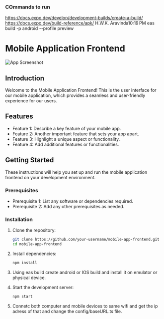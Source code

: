 ### COmmands to run

https://docs.expo.dev/develop/development-builds/create-a-build/
https://docs.expo.dev/build-reference/apk/
H.W.K. Aravinda10:19 PM
eas build -p android --profile preview

# Mobile Application Frontend

![App Screenshot](assets/Home_Page.jpg)

## Introduction

Welcome to the Mobile Application Frontend! This is the user interface for our mobile application, which provides a seamless and user-friendly experience for our users.

## Features

- Feature 1: Describe a key feature of your mobile app.
- Feature 2: Another important feature that sets your app apart.
- Feature 3: Highlight a unique aspect or functionality.
- Feature 4: Add additional features or functionalities.

## Getting Started

These instructions will help you set up and run the mobile application frontend on your development environment.

### Prerequisites

- Prerequisite 1: List any software or dependencies required.
- Prerequisite 2: Add any other prerequisites as needed.

### Installation

1. Clone the repository:

   ```bash
   git clone https://github.com/your-username/mobile-app-frontend.git
   cd mobile-app-frontend
   ```

2. Install dependencies:
   ```bash
   npm install
   ```
3. Using eas build create android or IOS build and install it on emulator or physical device.
4. Start the development server:
   ```bash
   npm start
   ```
5. Connetc both computer and mobile devices to same wifi and get the ip adress of that and change the config/baseURL.ts file.
